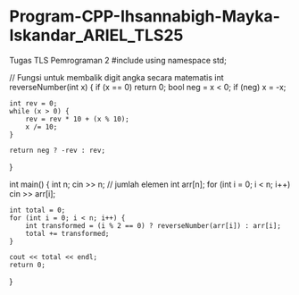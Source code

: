 # Program-CPP-Ihsannabigh-Mayka-Iskandar_ARIEL_TLS25
Tugas TLS Pemrograman 2
#include <iostream>
using namespace std;

// Fungsi untuk membalik digit angka secara matematis
int reverseNumber(int x) {
    if (x == 0) return 0;
    bool neg = x < 0;
    if (neg) x = -x;

    int rev = 0;
    while (x > 0) {
        rev = rev * 10 + (x % 10);
        x /= 10;
    }

    return neg ? -rev : rev;
}

int main() {
    int n;
    cin >> n; // jumlah elemen
    int arr[n];
    for (int i = 0; i < n; i++) cin >> arr[i];

    int total = 0;
    for (int i = 0; i < n; i++) {
        int transformed = (i % 2 == 0) ? reverseNumber(arr[i]) : arr[i];
        total += transformed;
    }

    cout << total << endl;
    return 0;
}
